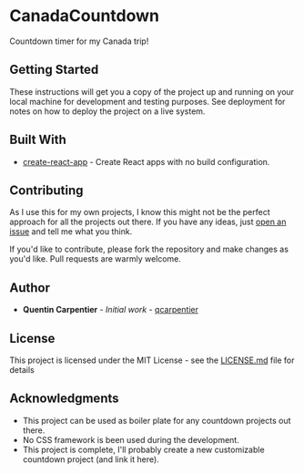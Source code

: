 # CanadaCountdown

Countdown timer for my Canada trip!

## Getting Started

These instructions will get you a copy of the project up and running on your local machine for development and testing purposes. See deployment for notes on how to deploy the project on a live system.

## Built With

* [create-react-app](https://github.com/facebook/create-react-app) - Create React apps with no build configuration.

## Contributing

As I use this for my own projects, I know this might not be the perfect approach
for all the projects out there. If you have any ideas, just
[open an issue](https://github.com/qcarpentier/canada-countdown/issues/new) and tell me what you think.

If you'd like to contribute, please fork the repository and make changes as
you'd like. Pull requests are warmly welcome.

## Author

* **Quentin Carpentier** - *Initial work* - [qcarpentier](https://github.com/qcarpentier)

## License

This project is licensed under the MIT License - see the [LICENSE.md](LICENSE.md) file for details

## Acknowledgments

* This project can be used as boiler plate for any countdown projects out there. 
* No CSS framework is been used during the development.
* This project is complete, I'll probably create a new customizable countdown project (and link it here).